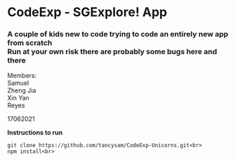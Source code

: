 <h1 >CodeExp - SGExplore! App</h1>
<h3>
A couple of kids new to code trying to code an entirely new app from scratch<br>
Run at your own risk there are probably some bugs here and there<br>
</h3>

Members:<br>
Samuel<br>
Zheng Jia<br>
Xin Yan<br>
Reyes<br>

17062021<br>

**Instructions to run**


    git clone https://github.com/tancysam/CodeExp-Unicorns.git<br>
    npm install<br>


